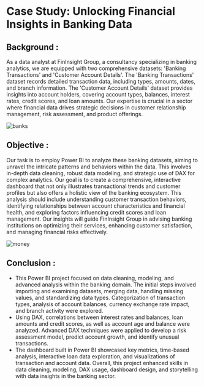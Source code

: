 # Case Study: Unlocking Financial Insights in Banking Data

## Background :
As a data analyst at FinInsight Group, a consultancy specializing in banking analytics, we are equipped with two comprehensive datasets: 'Banking Transactions' and 'Customer Account Details'. The 'Banking Transactions' dataset records detailed transaction data, including types, amounts, dates, and branch information. The 'Customer Account Details' dataset provides insights into account holders, covering account types, balances, interest rates, credit scores, and loan amounts. Our expertise is crucial in a sector where financial data drives strategic decisions in customer relationship management, risk assessment, and product offerings.

![banks](https://github.com/AbhayAviSharma/PowerBI_Data_Analysis/assets/131509148/9ae43750-9d71-4b64-8ce2-1d588cfc2c97)

## Objective :
Our task is to employ Power BI to analyze these banking datasets, aiming to unravel the intricate patterns and behaviors within the data. This involves in-depth data cleaning, robust data modeling, and strategic use of DAX for complex analytics. 
Our goal is to create a comprehensive, interactive dashboard that not only illustrates transactional trends and customer profiles but also offers a holistic view of the banking ecosystem. This analysis should include understanding customer transaction behaviors, identifying relationships between account characteristics and financial health, and exploring factors influencing credit scores and loan management. Our insights will guide FinInsight Group in advising banking institutions on optimizing their services, enhancing customer satisfaction, and managing financial risks effectively.

![money](https://github.com/AbhayAviSharma/PowerBI_Data_Analysis/assets/131509148/e864ecf1-28b2-4466-87b2-31baa62f53d0)

## Conclusion :
- This Power BI project focused on data cleaning, modeling, and advanced analysis within the banking domain. The initial steps involved importing and examining datasets, merging data, handling missing values, and standardizing data types. Categorization of transaction types, analysis of account balances, currency exchange rate impact, and branch activity were explored. 
- Using DAX, correlations between interest rates and balances, loan amounts and credit scores, as well as account age and balance were analyzed. Advanced DAX techniques were applied to develop a risk assessment model, predict account growth, and identify unusual transactions. 
- The dashboard built in Power BI showcased key metrics, time-based analysis, interactive loan data exploration, and visualizations of transaction and account data. Overall, this project enhanced skills in data cleaning, modeling, DAX usage, dashboard design, and storytelling with data insights in the banking sector.
